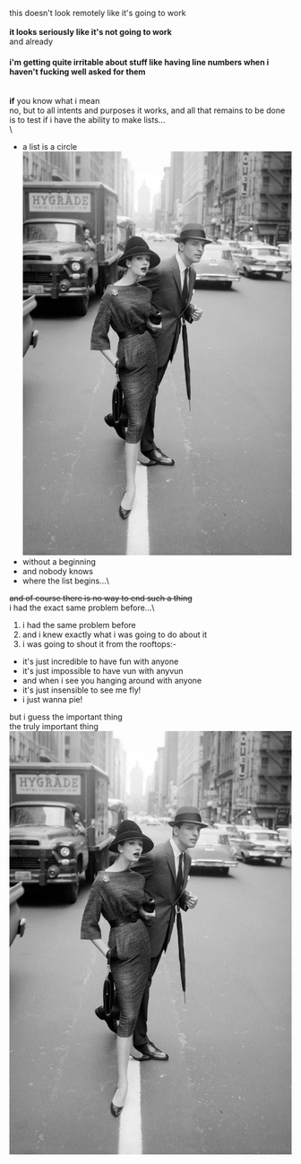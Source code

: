 this doesn't look remotely like it's going to work\
\
**it looks seriously like it's not going to work**\
and already
#### i'm getting quite irritable about stuff like having line numbers when i haven't fucking well asked for them
\
**if** you know what i mean\
no, but to all intents and purposes it works, and all that remains to be done is to test if i have the ability to make lists...\
\
- a list is a circle ![a list is not a circle](1439135907129.jpeg)
- without a beginning
- and nobody knows
- where the list begins...\

~~and of course there is no way to end such a thing~~\
i had the exact same problem before...\
1. i had the same problem before
2. and i knew exactly what i was going to do about it
3. i was going to shout it from the rooftops:-

- it's just incredible to have fun with anyone
- it's just impossible to have vun with anyvun
- and when i see you hanging around with anyone
- it's just insensible to see me fly!
- i just wanna pie!

but i guess the important thing\
the truly important thing\
![can i put an image in this thing?](https://github.com/graememorris/celib/blob/main/1439135907129.jpeg)
